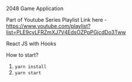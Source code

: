 2048 Game Application


Part of Youtube Series
Playlist Link here - https://www.youtube.com/playlist?list=PLE9cyLFRZmXJ7V4EdsOZPpPGjcdDo3Tww


React JS with Hooks

How to start?
1. `yarn install`
2. `yarn start`

